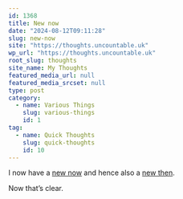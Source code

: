 ```yaml
---
id: 1368
title: New now
date: "2024-08-12T09:11:28"
slug: new-now
site: "https://thoughts.uncountable.uk"
wp_url: "https://thoughts.uncountable.uk"
root_slug: thoughts
site_name: My Thoughts
featured_media_url: null
featured_media_srcset: null
type: post
category:
  - name: Various Things
    slug: various-things
    id: 1
tag:
  - name: Quick Thoughts
    slug: quick-thoughts
    id: 10
---
```



<p>I now have a <a href="https://thoughts.uncountable.uk/now/" data-type="post" data-id="409">new now</a> and hence also a <a href="https://thoughts.uncountable.uk/topic/then/">new then</a>.</p>



<p>Now that&#8217;s clear.</p>
